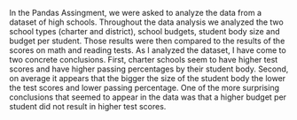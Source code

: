 In  the Pandas Assingment, we were asked to analyze the data from a dataset of high schools. Throughout the data analysis we analyzed the two school types (charter and district), school budgets, student body size and budget per student. Those results were then compared to the results of the scores on math and reading tests. As I analyzed the dataset, I have come to two concrete conclusions. First, charter schools seem to have higher test scores and have higher passing percentages by their student body. Second, on average it appears that the bigger the size of the student body the lower the test scores and lower passing percentage. One of the more surprising conclusions that seemed to appear in the data was that a higher budget per student did not result in higher test scores. 
